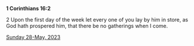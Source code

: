 **1 Corinthians 16:2**

2 Upon the first day of the week let every one of you lay by him in store, as God hath prospered him, that there be no gatherings when I come.

[Sunday 28-May, 2023](https://t.me/s/daily_scripture)
